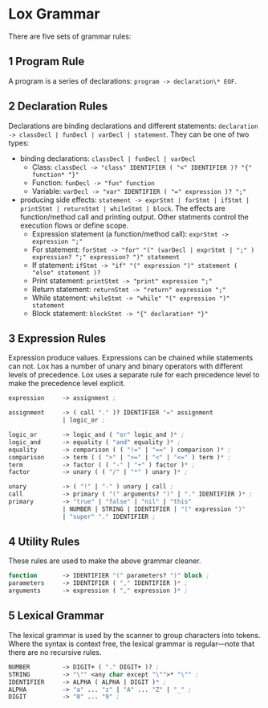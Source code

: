 # Lox Grammar

There are five sets of grammar rules:

## 1 Program Rule

A program is a series of declarations: `program -> declaration\* EOF`.

## 2 Declaration Rules

Declarations are binding declarations and different statements: `declaration -> classDecl | funDecl | varDecl | statement`. They can be one of two types:

- binding declarations: `classDecl | funDecl | varDecl`
  - Class: `classDecl -> "class" IDENTIFIER ( "<" IDENTIFIER )? "{" function* "}"`
  - Function: `funDecl -> "fun" function`
  - Variable: `varDecl -> "var" IDENTIFIER ( "=" expression )? ";"`
- producing side effects: `statement -> exprStmt | forStmt | ifStmt | printStmt | returnStmt | whileStmt | block`. The effects are function/method call and printing output. Other statments control the execution flows or define scope.
  - Expression statement (a function/method call): `exprStmt -> expression ";"`
  - For statement: `forStmt -> "for" "(" (varDecl | exprStmt | ";" ) expression? ";" expression? ")" statement`
  - If statement: `ifStmt -> "if" "(" expression ")" statement ( "else" statement )?`
  - Print statement: `printStmt -> "print" expression ";"`
  - Return statement: `returnStmt -> "return" expression ";"`
  - While statement: `whileStmt -> "while" "(" expression ")" statement`
  - Block statement: `blockStmt -> "{" declaration* "}"`

## 3 Expression Rules

Expression produce values. Expressions can be chained while statements can not. Lox has a number of unary and binary operators with different levels of precedence. Lox uses a separate rule for each precedence level to make the precedence level explicit.

```lisp
expression     -> assignment ;

assignment     -> ( call "." )? IDENTIFIER "=" assignment
               | logic_or ;

logic_or       -> logic_and ( "or" logic_and )* ;
logic_and      -> equality ( "and" equality )* ;
equality       -> comparison ( ( "!=" | "==" ) comparison )* ;
comparison     -> term ( ( ">" | ">=" | "<" | "<=" ) term )* ;
term           -> factor ( ( "-" | "+" ) factor )* ;
factor         -> unary ( ( "/" | "*" ) unary )* ;

unary          -> ( "!" | "-" ) unary | call ;
call           -> primary ( "(" arguments? ")" | "." IDENTIFIER )* ;
primary        -> "true" | "false" | "nil" | "this"
               | NUMBER | STRING | IDENTIFIER | "(" expression ")"
               | "super" "." IDENTIFIER ;
```

## 4 Utility Rules

These rules are used to make the above grammar cleaner.

```lisp
function       -> IDENTIFIER "(" parameters? ")" block ;
parameters     -> IDENTIFIER ( "," IDENTIFIER )* ;
arguments      -> expression ( "," expression )* ;
```

## 5 Lexical Grammar

The lexical grammar is used by the scanner to group characters into tokens. Where the syntax is context free, the lexical grammar is regular—note that there are no recursive rules.

```lisp
NUMBER         -> DIGIT+ ( "." DIGIT+ )? ;
STRING         -> "\"" <any char except "\"">* "\"" ;
IDENTIFIER     -> ALPHA ( ALPHA | DIGIT )* ;
ALPHA          -> "a" ... "z" | "A" ... "Z" | "_" ;
DIGIT          -> "0" ... "9" ;
```

